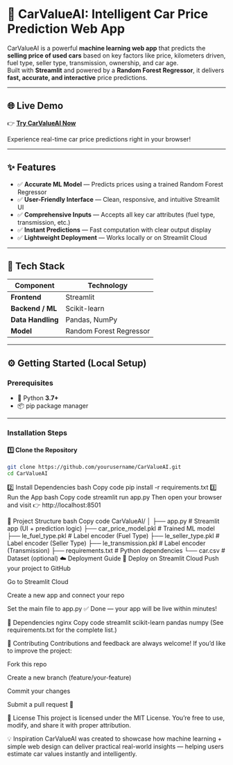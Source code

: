 # 🚗 **CarValueAI: Intelligent Car Price Prediction Web App**

CarValueAI is a powerful **machine learning web app** that predicts the **selling price of used cars** based on key factors like price, kilometers driven, fuel type, seller type, transmission, ownership, and car age.  
Built with **Streamlit** and powered by a **Random Forest Regressor**, it delivers **fast, accurate, and interactive** price predictions.

---

## 🌐 **Live Demo**
👉 [**Try CarValueAI Now**](https://car-value-ai.streamlit.app/)  

Experience real-time car price predictions right in your browser!

---

## ✨ **Features**

- ✅ **Accurate ML Model** — Predicts prices using a trained Random Forest Regressor  
- ✅ **User-Friendly Interface** — Clean, responsive, and intuitive Streamlit UI  
- ✅ **Comprehensive Inputs** — Accepts all key car attributes (fuel type, transmission, etc.)  
- ✅ **Instant Predictions** — Fast computation with clear output display  
- ✅ **Lightweight Deployment** — Works locally or on Streamlit Cloud  

---

## 🧰 **Tech Stack**

| Component | Technology |
|------------|-------------|
| **Frontend** | Streamlit |
| **Backend / ML** | Scikit-learn |
| **Data Handling** | Pandas, NumPy |
| **Model** | Random Forest Regressor |

---

## ⚙️ **Getting Started (Local Setup)**

### **Prerequisites**
- 🐍 Python **3.7+**
- 📦 pip package manager

---

### **Installation Steps**

#### 1️⃣ Clone the Repository
```bash
git clone https://github.com/yourusername/CarValueAI.git
cd CarValueAI
```
2️⃣ Install Dependencies
bash
Copy code
pip install -r requirements.txt
3️⃣ Run the App
bash
Copy code
streamlit run app.py
Then open your browser and visit 👉 http://localhost:8501

📁 Project Structure
bash
Copy code
CarValueAI/
│
├── app.py                  # Streamlit app (UI + prediction logic)
├── car_price_model.pkl     # Trained ML model
├── le_fuel_type.pkl        # Label encoder (Fuel Type)
├── le_seller_type.pkl      # Label encoder (Seller Type)
├── le_transmission.pkl     # Label encoder (Transmission)
├── requirements.txt        # Python dependencies
└── car.csv                 # Dataset (optional)
☁️ Deployment Guide
🚀 Deploy on Streamlit Cloud
Push your project to GitHub

Go to Streamlit Cloud

Create a new app and connect your repo

Set the main file to app.py
✅ Done — your app will be live within minutes!

🧩 Dependencies
nginx
Copy code
streamlit
scikit-learn
pandas
numpy
(See requirements.txt for the complete list.)

🤝 Contributing
Contributions and feedback are always welcome!
If you’d like to improve the project:

Fork this repo

Create a new branch (feature/your-feature)

Commit your changes

Submit a pull request 🚀

🧾 License
This project is licensed under the MIT License.
You’re free to use, modify, and share it with proper attribution.

💡 Inspiration
CarValueAI was created to showcase how machine learning + simple web design can deliver practical real-world insights — helping users estimate car values instantly and intelligently.
